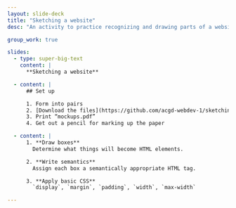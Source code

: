 ```yaml
---
layout: slide-deck
title: "Sketching a website"
desc: "An activity to practice recognizing and drawing parts of a website including semantics and basic CSS."

group_work: true

slides:
  - type: super-big-text
    content: |
      **Sketching a website**

  - content: |
      ## Set up

      1. Form into pairs
      2. [Download the files](https://github.com/acgd-webdev-1/sketching-a-website/archive/master.zip)
      3. Print “mockups.pdf”
      4. Get out a pencil for marking up the paper

  - content: |
      1. **Draw boxes**
        Determine what things will become HTML elements.

      2. **Write semantics**
        Assign each box a semantically appropriate HTML tag.

      3. **Apply basic CSS**
        `display`, `margin`, `padding`, `width`, `max-width`

---
```

